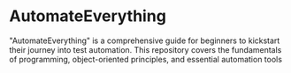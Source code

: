 # AutomateEverything
"AutomateEverything" is a comprehensive guide for beginners to kickstart their journey into test automation. This repository covers the fundamentals of programming, object-oriented principles, and essential automation tools
